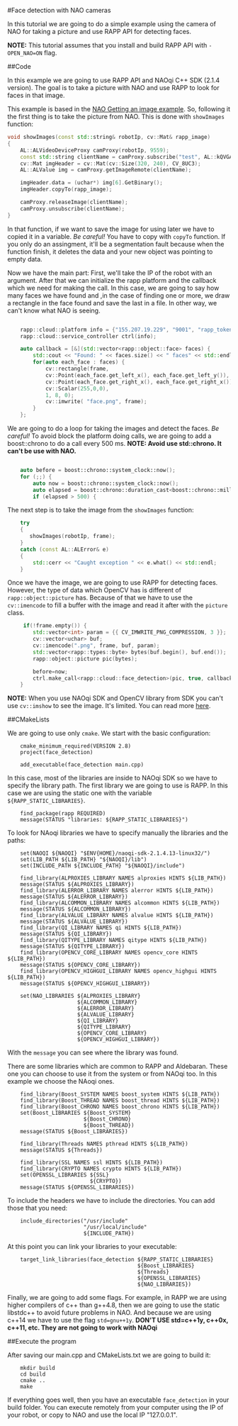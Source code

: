 #Face detection with NAO cameras

In this tutorial we are going to do a simple example using the camera of NAO for taking a picture and 
use RAPP API for detecting faces.

**NOTE:** This tutorial assumes that you install and build RAPP API with `-OPEN_NAO=ON` flag. 

##Code

In this example we are going to use RAPP API and NAOqi C++ SDK (2.1.4 version).
The goal is to take a picture with NAO and use RAPP to look for faces in that image.

This example is based in the [NAO Getting an image example](http://doc.aldebaran.com/2-1/dev/cpp/examples/vision/getimage/getimage.html#cpp-tutos-get-image).
So, following it the first thing is to take the picture from NAO.
This is done with `showImages` function:

```cpp
void showImages(const std::string& robotIp, cv::Mat& rapp_image)
{
    AL::ALVideoDeviceProxy camProxy(robotIp, 9559);
    const std::string clientName = camProxy.subscribe("test", AL::kQVGA, AL::kBGRColorSpace, 30);
    cv::Mat imgHeader = cv::Mat(cv::Size(320, 240), CV_8UC3);
    AL::ALValue img = camProxy.getImageRemote(clientName);

    imgHeader.data = (uchar*) img[6].GetBinary();
    imgHeader.copyTo(rapp_image);

    camProxy.releaseImage(clientName);
    camProxy.unsubscribe(clientName);
}
```

In that function, if we want to save the image for using later we have to copied it in a variable. 
*Be careful!* You have to copy with `copyTo` function. If you only do an assingment, it'll be a segmentation fault because when the function finish, it deletes the data and your new object was pointing to empty data. 

Now we have the main part:
First, we'll take the IP of the robot with an argument. 
After that we can initialize the rapp platform and the callback which we need for making the call.
In this case, we are going to say how many faces we have found and ,in the case of finding one or more, we draw a rectangle in the face found and save the last in a file. In other way, we can't know what NAO is seeing.

```cpp

    rapp::cloud::platform info = {"155.207.19.229", "9001", "rapp_token"}; 
    rapp::cloud::service_controller ctrl(info);

    auto callback = [&](std::vector<rapp::object::face> faces) { 
        std::cout << "Found: " << faces.size() << " faces" << std::endl; 
        for(auto each_face : faces) {
            cv::rectangle(frame,
            cv::Point(each_face.get_left_x(), each_face.get_left_y()),
            cv::Point(each_face.get_right_x(), each_face.get_right_x()),
            cv::Scalar(255,0,0),
            1, 8, 0);
            cv::imwrite( "face.png", frame);
        }
    };
```

We are going to do a loop for taking the images and detect the faces.
*Be careful!* To avoid block the platform doing calls, we are going to add
a boost::chrono to do a call every 500 ms.
**NOTE: Avoid use std::chrono. It can't be use with NAO.**

```cpp

    auto before = boost::chrono::system_clock::now();
    for (;;) {
		auto now = boost::chrono::system_clock::now();
        auto elapsed = boost::chrono::duration_cast<boost::chrono::milliseconds>(now - before).count(); 
		if (elapsed > 500) {
```

The next step is to take the image from the `showImages` function:

```cpp
    try
    {
       showImages(robotIp, frame);
    }
    catch (const AL::ALError& e)
    {
        std::cerr << "Caught exception " << e.what() << std::endl;
    }
```

Once we have the image, we are going to use RAPP for detecting faces.
However, the type of data which OpenCV has is different of `rapp::object::picture` has.
Because of that we have to use the `cv::imencode` to fill a buffer with the image and read it after with 
the `picture` class.

```cpp
     if(!frame.empty()) {
        std::vector<int> param = {{ CV_IMWRITE_PNG_COMPRESSION, 3 }};
        cv::vector<uchar> buf;
        cv::imencode(".png", frame, buf, param);
        std::vector<rapp::types::byte> bytes(buf.begin(), buf.end());
        rapp::object::picture pic(bytes);

        before=now;
        ctrl.make_call<rapp::cloud::face_detection>(pic, true, callback);
    }
```

**NOTE:** When you use NAOqi SDK and OpenCV library from SDK you can't use `cv::imshow` to see the image. It's limited.
You can read more [here](http://doc.aldebaran.com/2-1/dev/cpp/examples/vision/opencv.html#cpp-tutos-opencv).

##CMakeLists

We are going to use only `cmake`.
We start with the basic configuration:

```
    cmake_minimum_required(VERSION 2.8)
    project(face_detection)

    add_executable(face_detection main.cpp)
```
In this case, most of the libraries are inside to NAOqi SDK so we have to specify the library path. 
The first library we are going to use is RAPP. In this case we are using the static one with the variable
`${RAPP_STATIC_LIBRARIES}`.

```
    find_package(rapp REQUIRED)
    message(STATUS "libraries: ${RAPP_STATIC_LIBRARIES}")
```

To look for NAoqi libraries we have to specify manually the libraries and the paths:

```
    set(NAOQI ${NAOQI} "$ENV{HOME}/naoqi-sdk-2.1.4.13-linux32/")
    set(LIB_PATH ${LIB_PATH} "${NAOQI}/lib")
    set(INCLUDE_PATH ${INCLUDE_PATH} "${NAOQI}/include")

    find_library(ALPROXIES_LIBRARY NAMES alproxies HINTS ${LIB_PATH})
    message(STATUS ${ALPROXIES_LIBRARY})
    find_library(ALERROR_LIBRARY NAMES alerror HINTS ${LIB_PATH})
    message(STATUS ${ALERROR_LIBRARY})
    find_library(ALCOMMON_LIBRARY NAMES alcommon HINTS ${LIB_PATH})
    message(STATUS ${ALCOMMON_LIBRARY})
    find_library(ALVALUE_LIBRARY NAMES alvalue HINTS ${LIB_PATH})
    message(STATUS ${ALVALUE_LIBRARY})
    find_library(QI_LIBRARY NAMES qi HINTS ${LIB_PATH})
    message(STATUS ${QI_LIBRARY})
    find_library(QITYPE_LIBRARY NAMES qitype HINTS ${LIB_PATH})
    message(STATUS ${QITYPE_LIBRARY})
    find_library(OPENCV_CORE_LIBRARY NAMES opencv_core HINTS ${LIB_PATH})
    message(STATUS ${OPENCV_CORE_LIBRARY})
    find_library(OPENCV_HIGHGUI_LIBRARY NAMES opencv_highgui HINTS ${LIB_PATH})
    message(STATUS ${OPENCV_HIGHGUI_LIBRARY})

    set(NAO_LIBRARIES ${ALPROXIES_LIBRARY}
                      ${ALCOMMON_LIBRARY}
                      ${ALERROR_LIBRARY}
                      ${ALVALUE_LIBRARY}
                      ${QI_LIBRARY}
                      ${QITYPE_LIBRARY}
                      ${OPENCV_CORE_LIBRARY}
                      ${OPENCV_HIGHGUI_LIBRARY})

```

With the `message` you can see where the library was found.

There are some libraries which are common to RAPP and Aldebaran. These one you can choose to use it from the system or from NAOqi too.
In this example we choose the NAoqi ones.

```
    find_library(Boost_SYSTEM NAMES boost_system HINTS ${LIB_PATH})
    find_library(Boost_THREAD NAMES boost_thread HINTS ${LIB_PATH})
    find_library(Boost_CHRONO NAMES boost_chrono HINTS ${LIB_PATH})
    set(Boost_LIBRARIES ${Boost_SYSTEM}
                        ${Boost_CHRONO}
                        ${Boost_THREAD})
    message(STATUS ${Boost_LIBRARIES})

    find_library(Threads NAMES pthread HINTS ${LIB_PATH})
    message(STATUS ${Threads})

    find_library(SSL NAMES ssl HINTS ${LIB_PATH})
    find_library(CRYPTO NAMES crypto HINTS ${LIB_PATH})
    set(OPENSSL_LIBRARIES ${SSL}
                          ${CRYPTO})
    message(STATUS ${OPENSSL_LIBRARIES})
```

To include the headers we have to include the directories. You can add those that you need:

```
    include_directories("/usr/include"
                        "/usr/local/include"
                        ${INCLUDE_PATH})
```

At this point you can link your libraries to your executable:

```
    target_link_libraries(face_detection ${RAPP_STATIC_LIBRARIES}
                                         ${Boost_LIBRARIES} 
                                         ${Threads}
                                         ${OPENSSL_LIBRARIES}
                                         ${NAO_LIBRARIES})
```

Finally, we are going to add some flags.
For example, in RAPP we are using higher compilers of c++ than g++4.8, then we are going to use the static libstdc++ to avoid future problems in NAO.
And because we are using c++14 we have to use the flag `std=gnu++1y`. **DON'T USE std=c++1y, c++0x, c++11, etc. They are not going to work with NAOqi**

##Execute the program

After saving our main.cpp and CMakeLists.txt we are going to build it:

```
    mkdir build
    cd build
    cmake ..
    make
```

If everything goes well, then you have an executable `face_detection` in your build folder.
You can execute remotely from your computer using the IP of your robot, or copy to NAO and 
use the local IP "127.0.0.1". 
